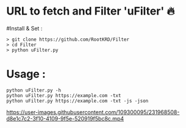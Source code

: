 # URL to fetch and Filter 'uFilter' :fire:

#Install & Set :
```
> git clone https://github.com/RootKRD/Filter
> cd Filter
> python uFilter.py
```

# Usage : 

```
python uFilter.py -h
python uFilter.py https://example.com -txt
python uFilter.py https://example.com -txt -js -json
```


https://user-images.githubusercontent.com/109300095/231968508-d8e1c7c2-3f10-4109-9f5e-520919f5bc8c.mp4


